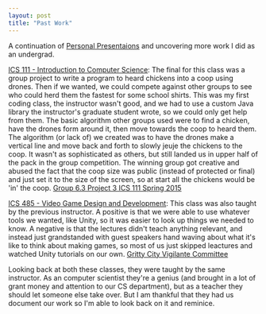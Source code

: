 ```yaml
---
layout: post
title: "Past Work"
---
```


A continuation of [Personal Presentaions]({{site.baseurl}}/2024/08/01/personal-presentations.html) and uncovering more work I did as an undergrad.

[ICS 111 - Introduction to Computer Science](https://manoa.hawaii.edu/catalog/courses/ics-111-introduction-to-computer-science-i-4-2/): The final for this class was a group project to write a program to heard chickens into a coop using drones. Then if we wanted, we could compete against other groups to see who could herd them the fastest for some school shirts. This was my first coding class, the instructor wasn't good, and we had to use a custom Java library the instructor's graduate student wrote, so we could only get help from them. The basic algorithm other groups used were to find a chicken, have the drones form around it, then move towards the coop to heard them. The algorithm (or lack of) we created was to have the drones make a vertical line and move back and forth to slowly jeuje the chickens to the coop. It wasn't as sophisticated as others, but still landed us in upper half of the pack in the group competition. The winning group got creative and abused the fact that the coop size was public (instead of protected or final) and just set it to the size of the screen, so at start all the chickens would be 'in' the coop. [Group 6.3 Project 3 ICS 111 Spring 2015](https://www.youtube.com/watch?v=uD_ziwnp150)

[ICS 485 - Video Game Design and Development](https://manoa.hawaii.edu/catalog/courses/ics-485-video-game-design-and-development-3/): This class was also taught by the previous instructor. A positive is that we were able to use whatever tools we wanted, like Unity, so it was easier to look up things we needed to know. A negative is that the lectures didn't teach anything relevant, and instead just grandstanded with guest speakers hand waving about what it's like to think about making games, so most of us just skipped leactures and watched Unity tutorials on our own. [Gritty City Vigilante Committee](https://gcvcsite.wordpress.com/)

Looking back at both these classes, they were taught by the same instructor. As an computer scientist they're a genius (and brought in a lot of grant money and attention to our CS department), but as a teacher they should let someone else take over. But I am thankful that they had us document our work so I'm able to look back on it and reminice.